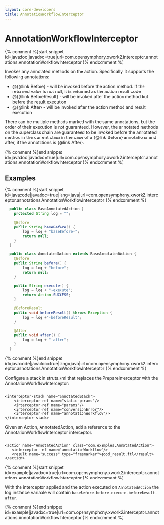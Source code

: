 ```yaml
---
layout: core-developers
title: AnnotationWorkflowInterceptor
---
```


# AnnotationWorkflowInterceptor

{% comment %}start snippet id=javadoc|javadoc=true|url=com.opensymphony.xwork2.interceptor.annotations.AnnotationWorkflowInterceptor {% endcomment %}
<p> <p>Invokes any annotated methods on the action. Specifically, it supports the following
 annotations:</p>
 <ul>
 <li> @{@link Before} - will be invoked before the action method. If the returned value is not null, it is
 returned as the action result code</li>
 <li> @{@link BeforeResult} - will be invoked after the action method but before the result execution</li>
 <li> @{@link After} - will be invoked after the action method and result execution</li>
 </ul>

 <p>There can be multiple methods marked with the same annotations, but the order of their execution
 is not guaranteed. However, the annotated methods on the superclass chain are guaranteed to be invoked before the
 annotated method in the current class in the case of a {@link Before} annotations and after, if the annotations is
 {@link After}.</p>
</p>
{% comment %}end snippet id=javadoc|javadoc=true|url=com.opensymphony.xwork2.interceptor.annotations.AnnotationWorkflowInterceptor {% endcomment %}

## Examples



{% comment %}start snippet id=javacode|javadoc=true|lang=java|url=com.opensymphony.xwork2.interceptor.annotations.AnnotationWorkflowInterceptor {% endcomment %}

```java
  public class BaseAnnotatedAction {
  	protected String log = "";

  	@Before
  	public String baseBefore() {
  		log = log + "baseBefore-";
  		return null;
  	}
  }

  public class AnnotatedAction extends BaseAnnotatedAction {
  	@Before
  	public String before() {
  		log = log + "before";
  		return null;
  	}

  	public String execute() {
  		log = log + "-execute";
  		return Action.SUCCESS;
  	}

  	@BeforeResult
  	public void beforeResult() throws Exception {
  		log = log +"-beforeResult";
  	}

  	@After
  	public void after() {
  		log = log + "-after";
  	}
  }

```

{% comment %}end snippet id=javacode|javadoc=true|lang=java|url=com.opensymphony.xwork2.interceptor.annotations.AnnotationWorkflowInterceptor {% endcomment %}

Configure a stack in struts\.xml that replaces the PrepareInterceptor with the AnnotationWorkflowInterceptor:


~~~~~~~

<interceptor-stack name="annotatedStack">
	<interceptor-ref name="static-params"/>
	<interceptor-ref name="params"/>
	<interceptor-ref name="conversionError"/>
	<interceptor-ref name="annotationWorkflow"/>
</interceptor-stack>

~~~~~~~

Given an Action, AnnotatedAction, add a reference to the AnnotationWorkflowInterceptor interceptor\.


~~~~~~~

<action name="AnnotatedAction" class="com.examples.AnnotatedAction">
   <interceptor-ref name="annotationWorkflow"/>
   <result name="success" type="freemarker">good_result.ftl</result>
</action>

~~~~~~~


{% comment %}start snippet id=example|javadoc=true|url=com.opensymphony.xwork2.interceptor.annotations.AnnotationWorkflowInterceptor {% endcomment %}
<p> <p>With the interceptor applied and the action executed on <code>AnnotatedAction</code> the log
 instance variable will contain <code>baseBefore-before-execute-beforeResult-after</code>.</p>
</p>
{% comment %}end snippet id=example|javadoc=true|url=com.opensymphony.xwork2.interceptor.annotations.AnnotationWorkflowInterceptor {% endcomment %}
